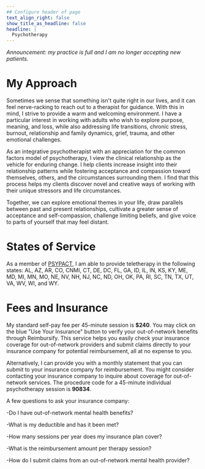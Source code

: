 ```yaml
---
## Configure header of page
text_align_right: false
show_title_as_headline: false
headline: |
  Psychotherapy
---
```


<!-- this is a subheadline -->

*Announcement: my practice is full and I am no longer accepting new patients.*

# My Approach

Sometimes we sense that something isn't quite right in our lives, and it can feel nerve-racking to reach out to a therapist for guidance. With this in mind, I strive to provide a warm and welcoming environment. I have a particular interest in working with adults who wish to explore purpose, meaning, and loss, while also addressing life transitions, chronic stress, burnout, relationship and family dynamics, grief, trauma, and other emotional challenges.

As an integrative psychotherapist with an appreciation for the common factors model of psychotherapy, I view the clinical relationship as the vehicle for enduring change. I help clients increase insight into their relationship patterns while fostering acceptance and compassion toward themselves, others, and the circumstances surrounding them. I find that this process helps my clients discover novel and creative ways of working with their unique stressors and life circumstances.

Together, we can explore emotional themes in your life, draw parallels between past and present relationships, cultivate a greater sense of acceptance and self-compassion, challenge limiting beliefs, and give voice to parts of yourself that may feel distant.

# States of Service

As a member of  [PSYPACT](https://psypact.org/), I am able to provide teletherapy in the following states: AL, AZ, AR, CO, CNMI, CT, DE, DC, FL, GA, ID, IL, IN, KS, KY, ME, MD, MI, MN, MO, NE, NV, NH, NJ, NC, ND, OH, OK, PA, RI, SC, TN, TX, UT, VA, WV, WI, and WY.

# Fees and Insurance
My standard self-pay fee per 45-minute session is **$240**. You may click on the blue "Use Your Insurance" button to verify your out-of-network benefits through Reimbursify. This service helps you easily check your insurance coverage for out-of-network providers and submit claims directly to your insurance company for potential reimbursement, all at no expense to you.

Alternatively, I can provide you with a monthly statement that you can submit to your insurance company for reimbursement. You might consider contacting your insurance company to inquire about coverage for out-of-network services. The procedure code for a 45-minute individual psychotherapy session is **90834**.

A few questions to ask your insurance company:

-Do I have out-of-network mental health benefits?

-What is my deductible and has it been met?

-How many sessions per year does my insurance plan cover?

-What is the reimbursement amount per therapy session?

-How do I submit claims from an out-of-network mental health provider?

<div class="ReimbursifyWidget"
title="Reimbursify"
id="div-ffw-1506023749912"
offset-bottom-pixels="100"
offset-right-pixels="50"
style="z-index:100"
filefast-qikcode="SALLE417A"
verifast-qikcode="1A9D3D0E1H"
button-background-color="#4A97E2"
button-change-color="#ff7200"
button-font-color="#FFFFFF"
widget-embed="true"
filefast-header-image-url="https://bit.ly/3dDOSpv"
verifast-header-image-url="https://bit.ly/3kbViSI">
</div>
<script src="https://code.jquery.com/jquery-3.6.0.js"></script>
<script src="https://code.jquery.com/ui/1.13.2/jquery-ui.js"></script>
<script type="text/javascript" src="https://reimbursify.com/ffweb/fvw.js"></script>























